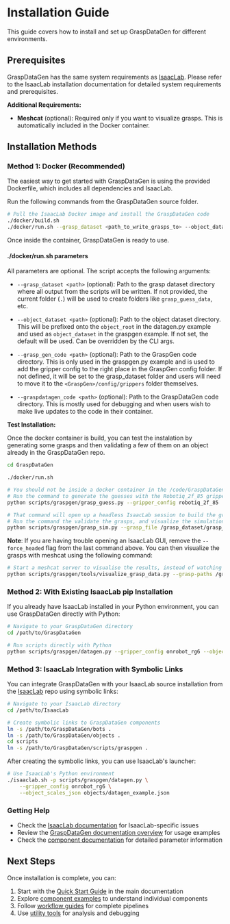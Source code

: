 # Installation Guide

This guide covers how to install and set up GraspDataGen for different environments.

## Prerequisites

GraspDataGen has the same system requirements as [IsaacLab](https://github.com/isaac-sim/IsaacLab). Please refer to the IsaacLab installation documentation for detailed system requirements and prerequisites.

**Additional Requirements:**
- **Meshcat** (optional): Required only if you want to visualize grasps. This is automatically included in the Docker container.

## Installation Methods

### Method 1: Docker (Recommended)

The easiest way to get started with GraspDataGen is using the provided Dockerfile, which includes all dependencies and IsaacLab.

Run the following commands from the GraspDataGen source folder.

```bash
# Pull the IsaacLab Docker image and install the GraspDataGen code
./docker/build.sh
./docker/run.sh --grasp_dataset <path_to_write_grasps_to> --object_dataset <path_to_objects>
```

Once inside the container, GraspDataGen is ready to use.

#### ./docker/run.sh parameters

All parameters are optional. The script accepts the following arguments:

- `--grasp_dataset <path>` (optional): Path to the grasp dataset directory where all output from the scripts will be written. If not provided, the current folder (`.`) will be used to create folders like `grasp_guess_data`, etc.

- `--object_dataset <path>` (optional): Path to the object dataset directory. This will be prefixed onto the `object_root` in the datagen.py example and used as `object_dataset` in the graspgen example.  If not set, the default will be used. Can be overridden by the CLI args.

- `--grasp_gen_code <path>` (optional): Path to the GraspGen code directory. This is only used in the graspgen.py example and is used to add the gripper config to the right place in the GraspGen config folder. If not defined, it will be set to the grasp_dataset folder and users will need to move it to the `<GraspGen>/config/grippers` folder themselves.

- `--graspdatagen_code <path>` (optional): Path to the GraspDataGen code directory. This is mostly used for debugging and when users wish to make live updates to the code in their container.

**Test Installation:**

Once the docker container is build, you can test the instalation by generating some grasps and then validating a few of them on an object already in the GraspDataGen repo.

```bash
cd GraspDataGen

./docker/run.sh

# You should not be inside a docker container in the /code/GraspDataGen folder with a # prompt.
# Run the command to generate the guesses with the Robotiq_2f_85 gripper.
python scripts/graspgen/grasp_guess.py --gripper_config robotiq_2f_85

# That command will open up a headless IsaacLab session to build the gripper definition, and then it will generate 1024 grasps.
# Run the command the validate the grasps, and visualize the simulation as it runs.
python scripts/graspgen/grasp_sim.py --grasp_file /grasp_dataset/grasp_guess_data/robotiq_2f_85/mug.yaml --force_headed --max_num_grasps 16
```

**Note**: If you are having trouble opening an IsaacLab GUI, remove the `--force_headed` flag from the last command above.  You can then visualize the grasps with meshcat using the following command:

```bash
# Start a meshcat server to visualise the results, instead of watching the simulation in the IsaacLab UI
python scripts/graspgen/tools/visualize_grasp_data.py --grasp-paths /grasp_dataset/grasp_sim_data/robotiq_2f_85/mug.yaml
```


### Method 2: With Existing IsaacLab pip Installation

If you already have IsaacLab installed in your Python environment, you can use GraspDataGen directly with Python:

```bash
# Navigate to your GraspDataGen directory
cd /path/to/GraspDataGen

# Run scripts directly with Python
python scripts/graspgen/datagen.py --gripper_config onrobot_rg6 --object_scales_json objects/datagen_example.json
```

### Method 3: IsaacLab Integration with Symbolic Links

You can integrate GraspDataGen with your IsaacLab source installation from the [IsaacLab](https://github.com/isaac-sim/IsaacLab) repo using symbolic links:

```bash
# Navigate to your IsaacLab directory
cd /path/to/IsaacLab

# Create symbolic links to GraspDataGen components
ln -s /path/to/GraspDataGen/bots .
ln -s /path/to/GraspDataGen/objects .
cd scripts
ln -s /path/to/GraspDataGen/scripts/graspgen .
```

After creating the symbolic links, you can use IsaacLab's launcher:

```bash
# Use IsaacLab's Python environment
./isaaclab.sh -p scripts/graspgen/datagen.py \
    --gripper_config onrobot_rg6 \
    --object_scales_json objects/datagen_example.json
```

### Getting Help

- Check the [IsaacLab documentation](https://github.com/isaac-sim/IsaacLab) for IsaacLab-specific issues
- Review the [GraspDataGen documentation overview](README.md) for usage examples
- Check the [component documentation](components/) for detailed parameter information

## Next Steps

Once installation is complete, you can:

1. Start with the [Quick Start Guide](README.md#quick-start) in the main documentation
2. Explore [component examples](examples/) to understand individual components
3. Follow [workflow guides](workflows/) for complete pipelines
4. Use [utility tools](tools/) for analysis and debugging
